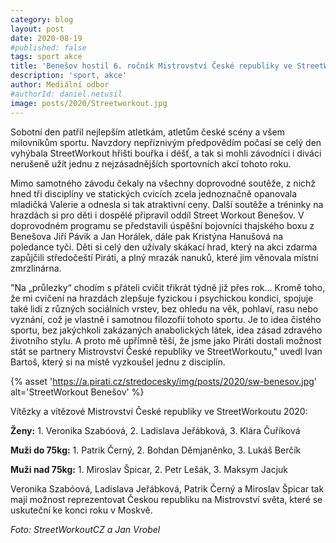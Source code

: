 ```yaml
---
category: blog
layout: post
date: 2020-08-19
#published: false
tags: sport akce
title: 'Benešov hostil 6. ročník Mistrovství České republiky ve StreetWorkoutu'
description: 'sport, akce'
author: Mediální odbor
#authorId: daniel.netusil
image: posts/2020/Streetworkout.jpg
---
```


Sobotní den patřil nejlepším atletkám, atletům české scény a všem milovníkům sportu. Navzdory nepříznivým předpovědím počasí se celý den vyhýbala StreetWorkout hřišti bouřka i déšť, a tak si mohli závodníci i diváci nerušeně užít jednu z nejzásadnějších sportovních akcí tohoto roku.

Mimo samotného závodu čekaly na všechny doprovodné soutěže, z nichž hned tři disciplíny ve statických cvicích zcela jednoznačně opanovala mladičká Valerie a odnesla si tak atraktivní ceny. Další soutěže a tréninky na hrazdách si pro děti i dospělé připravil oddíl Street Workout Benešov. V doprovodném programu se představili úspěšní bojovníci thajského boxu z Benešova Jiří Pávik a Jan Horálek, dále pak Kristýna Hanušová na poledance tyči. Děti si celý den užívaly skákací hrad, který na akci zdarma zapůjčili středočeští Piráti, a plný mrazák nanuků, které jim věnovala místní zmrzlinárna.

"Na „průlezky“ chodím s přáteli cvičit třikrát týdně již přes rok… Kromě toho, že mi cvičení na hrazdách zlepšuje fyzickou i psychickou kondici, spojuje také lidi z různých sociálních vrstev, bez ohledu na věk, pohlaví, rasu nebo vyznání, což je vlastně i samotnou filozofií tohoto sportu. Je to idea čistého sportu, bez jakýchkoli zakázaných anabolických látek, idea zásad zdravého životního stylu. A proto mě upřímně těší, že jsme jako Piráti dostali možnost stát se partnery Mistrovství České republiky ve StreetWorkoutu," uvedl Ivan Bartoš, který si na místě vyzkoušel jednu z disciplín.

{% asset 'https://a.pirati.cz/stredocesky/img/posts/2020/sw-benesov.jpg' alt='StreetWorkout Benešov' %}

Vítězky a vítězové Mistrovství České republiky ve StreetWorkoutu 2020:

**Ženy:** 1. Veronika Szabóová, 2. Ladislava Jeřábková, 3. Klára Čuříková

**Muži do 75kg:** 1. Patrik Černý, 2. Bohdan Děmjaněnko, 3. Lukáš Berčík

**Muži nad 75kg:** 1. Miroslav Špicar, 2. Petr Lešák, 3. Maksym Jacjuk

Veronika Szabóová, Ladislava Jeřábková, Patrik Černý a Miroslav Špicar tak mají možnost reprezentovat Českou republiku na Mistrovství světa, které se uskuteční ke konci roku v Moskvě.

*Foto: StreetWorkoutCZ a Jan Vrobel*
